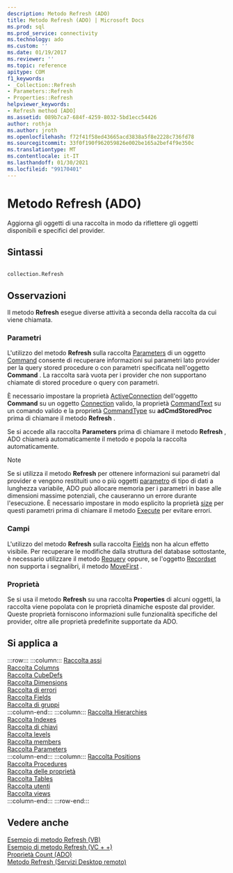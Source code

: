 ```yaml
---
description: Metodo Refresh (ADO)
title: Metodo Refresh (ADO) | Microsoft Docs
ms.prod: sql
ms.prod_service: connectivity
ms.technology: ado
ms.custom: ''
ms.date: 01/19/2017
ms.reviewer: ''
ms.topic: reference
apitype: COM
f1_keywords:
- _Collection::Refresh
- Parameters::Refresh
- Properties::Refresh
helpviewer_keywords:
- Refresh method [ADO]
ms.assetid: 089b7ca7-684f-4259-8032-5bd1ecc54426
author: rothja
ms.author: jroth
ms.openlocfilehash: f72f41f58ed43665acd3838a5f8e2228c736fd78
ms.sourcegitcommit: 33f0f190f962059826e002be165a2bef4f9e350c
ms.translationtype: MT
ms.contentlocale: it-IT
ms.lasthandoff: 01/30/2021
ms.locfileid: "99170401"
---
```

# <a name="refresh-method-ado"></a>Metodo Refresh (ADO)
Aggiorna gli oggetti di una raccolta in modo da riflettere gli oggetti disponibili e specifici del provider.  
  
## <a name="syntax"></a>Sintassi  
  
```  
  
collection.Refresh  
```  
  
## <a name="remarks"></a>Osservazioni  
 Il metodo **Refresh** esegue diverse attività a seconda della raccolta da cui viene chiamata.  
  
### <a name="parameters"></a>Parametri  
 L'utilizzo del metodo **Refresh** sulla raccolta [Parameters](./parameters-collection-ado.md) di un oggetto [Command](./command-object-ado.md) consente di recuperare informazioni sui parametri lato provider per la query stored procedure o con parametri specificata nell'oggetto **Command** . La raccolta sarà vuota per i provider che non supportano chiamate di stored procedure o query con parametri.  
  
 È necessario impostare la proprietà [ActiveConnection](./activeconnection-property-ado.md) dell'oggetto **Command** su un oggetto [Connection](./connection-object-ado.md) valido, la proprietà [CommandText](./commandtext-property-ado.md) su un comando valido e la proprietà [CommandType](./commandtype-property-ado.md) su **adCmdStoredProc** prima di chiamare il metodo **Refresh** .  
  
 Se si accede alla raccolta **Parameters** prima di chiamare il metodo **Refresh** , ADO chiamerà automaticamente il metodo e popola la raccolta automaticamente.  
  
> [!NOTE]
>  Se si utilizza il metodo **Refresh** per ottenere informazioni sui parametri dal provider e vengono restituiti uno o più oggetti [parametro](./parameter-object.md) di tipo di dati a lunghezza variabile, ADO può allocare memoria per i parametri in base alle dimensioni massime potenziali, che causeranno un errore durante l'esecuzione. È necessario impostare in modo esplicito la proprietà [size](./size-property-ado-parameter.md) per questi parametri prima di chiamare il metodo [Execute](./execute-method-ado-command.md) per evitare errori.  
  
### <a name="fields"></a>Campi  
 L'utilizzo del metodo **Refresh** sulla raccolta [Fields](./fields-collection-ado.md) non ha alcun effetto visibile. Per recuperare le modifiche dalla struttura del database sottostante, è necessario utilizzare il metodo [Requery](./requery-method.md) oppure, se l'oggetto [Recordset](./recordset-object-ado.md) non supporta i segnalibri, il metodo [MoveFirst](./movefirst-movelast-movenext-and-moveprevious-methods-ado.md) .  
  
### <a name="properties"></a>Proprietà  
 Se si usa il metodo **Refresh** su una raccolta **Properties** di alcuni oggetti, la raccolta viene popolata con le proprietà dinamiche esposte dal provider. Queste proprietà forniscono informazioni sulle funzionalità specifiche del provider, oltre alle proprietà predefinite supportate da ADO.  
  
## <a name="applies-to"></a>Si applica a  

:::row:::
    :::column:::
        [Raccolta assi](../ado-md-api/axes-collection-ado-md.md)  
        [Raccolta Columns](../adox-api/columns-collection-adox.md)  
        [Raccolta CubeDefs](../ado-md-api/cubedefs-collection-ado-md.md)  
        [Raccolta Dimensions](../ado-md-api/dimensions-collection-ado-md.md)  
        [Raccolta di errori](./errors-collection-ado.md)  
        [Raccolta Fields](./fields-collection-ado.md)  
        [Raccolta di gruppi](../adox-api/groups-collection-adox.md)  
    :::column-end:::
    :::column:::
        [Raccolta Hierarchies](../ado-md-api/hierarchies-collection-ado-md.md)  
        [Raccolta Indexes](../adox-api/indexes-collection-adox.md)  
        [Raccolta di chiavi](../adox-api/keys-collection-adox.md)  
        [Raccolta levels](../ado-md-api/levels-collection-ado-md.md)  
        [Raccolta members](../ado-md-api/members-collection-ado-md.md)  
        [Raccolta Parameters](./parameters-collection-ado.md)  
    :::column-end:::
    :::column:::
        [Raccolta Positions](../ado-md-api/positions-collection-ado-md.md)  
        [Raccolta Procedures](../adox-api/procedures-collection-adox.md)  
        [Raccolta delle proprietà](./properties-collection-ado.md)  
        [Raccolta Tables](../adox-api/tables-collection-adox.md)  
        [Raccolta utenti](../adox-api/users-collection-adox.md)  
        [Raccolta views](../adox-api/views-collection-adox.md)  
    :::column-end:::
:::row-end:::

## <a name="see-also"></a>Vedere anche  
 [Esempio di metodo Refresh (VB)](./refresh-method-example-vb.md)   
 [Esempio di metodo Refresh (VC + +)](./refresh-method-example-vc.md)   
 [Proprietà Count (ADO)](./count-property-ado.md)   
 [Metodo Refresh (Servizi Desktop remoto)](../rds-api/refresh-method-rds.md)